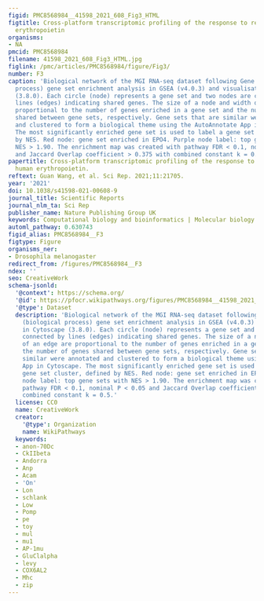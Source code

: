 ```yaml
---
figid: PMC8568984__41598_2021_608_Fig3_HTML
figtitle: Cross-platform transcriptomic profiling of the response to recombinant human
  erythropoietin
organisms:
- NA
pmcid: PMC8568984
filename: 41598_2021_608_Fig3_HTML.jpg
figlink: /pmc/articles/PMC8568984/figure/Fig3/
number: F3
caption: 'Biological network of the MGI RNA-seq dataset following Gene Ontology (biological
  process) gene set enrichment analysis in GSEA (v4.0.3) and visualisation in Cytoscape
  (3.8.0). Each circle (node) represents a gene set and two nodes are connected by
  lines (edges) indicating shared genes. The size of a node and width of an edge are
  proportional to the number of genes enriched in a gene set and the number of genes
  shared between gene sets, respectively. Gene sets that are similar were annotated
  and clustered to form a biological theme using the AutoAnnotate App in Cytoscape.
  The most significantly enriched gene set is used to label a gene set cluster, defined
  by NES. Red node: gene set enriched in EPO4. Purple node label: top gene sets with
  NES > 1.90. The enrichment map was created with pathway FDR < 0.1, nominal P < 0.05
  and Jaccard Overlap coefficient > 0.375 with combined constant k = 0.5.'
papertitle: Cross-platform transcriptomic profiling of the response to recombinant
  human erythropoietin.
reftext: Guan Wang, et al. Sci Rep. 2021;11:21705.
year: '2021'
doi: 10.1038/s41598-021-00608-9
journal_title: Scientific Reports
journal_nlm_ta: Sci Rep
publisher_name: Nature Publishing Group UK
keywords: Computational biology and bioinformatics | Molecular biology | Systems biology
automl_pathway: 0.630743
figid_alias: PMC8568984__F3
figtype: Figure
organisms_ner:
- Drosophila melanogaster
redirect_from: /figures/PMC8568984__F3
ndex: ''
seo: CreativeWork
schema-jsonld:
  '@context': https://schema.org/
  '@id': https://pfocr.wikipathways.org/figures/PMC8568984__41598_2021_608_Fig3_HTML.html
  '@type': Dataset
  description: 'Biological network of the MGI RNA-seq dataset following Gene Ontology
    (biological process) gene set enrichment analysis in GSEA (v4.0.3) and visualisation
    in Cytoscape (3.8.0). Each circle (node) represents a gene set and two nodes are
    connected by lines (edges) indicating shared genes. The size of a node and width
    of an edge are proportional to the number of genes enriched in a gene set and
    the number of genes shared between gene sets, respectively. Gene sets that are
    similar were annotated and clustered to form a biological theme using the AutoAnnotate
    App in Cytoscape. The most significantly enriched gene set is used to label a
    gene set cluster, defined by NES. Red node: gene set enriched in EPO4. Purple
    node label: top gene sets with NES > 1.90. The enrichment map was created with
    pathway FDR < 0.1, nominal P < 0.05 and Jaccard Overlap coefficient > 0.375 with
    combined constant k = 0.5.'
  license: CC0
  name: CreativeWork
  creator:
    '@type': Organization
    name: WikiPathways
  keywords:
  - anon-70Dc
  - CkIIbeta
  - Andorra
  - Anp
  - Acam
  - 'On'
  - Lon
  - schlank
  - Low
  - Pomp
  - pe
  - toy
  - mul
  - mu1
  - AP-1mu
  - GluClalpha
  - levy
  - COX6AL2
  - Mhc
  - zip
---
```

